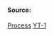 #### Source:
[Process](https://www.geeksforgeeks.org/introduction-of-process-management/)
[YT-1](https://www.youtube.com/watch?v=udOPPbQhASg&list=PLXj4XH7LcRfDrdQuJTHIPmKMpa7eYVaPm&index=6)

